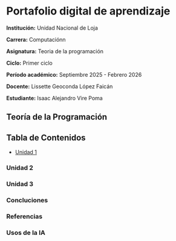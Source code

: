 # **Portafolio digital de aprendizaje**

**Institución:** Unidad Nacional de Loja

**Carrera:** Computaciónn    

**Asignatura:** Teoria de la programación

**Ciclo:** Primer ciclo

**Período académico:** Septiembre 2025 - Febrero 2026

**Docente:** Lissette Geoconda López Faicán

**Estudiante:** Isaac Alejandro Vire Poma

## Teoría de la Programación

## Tabla de Contenidos
- [Unidad 1](Unidad1.md)

  

### Unidad 2

### Unidad 3

### Concluciones 

### Referencias 

### Usos de la IA
